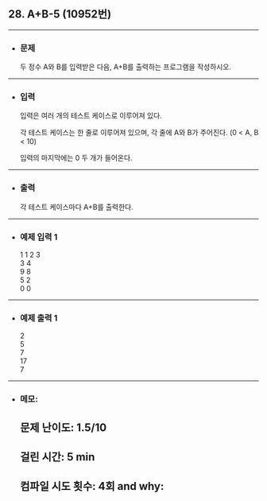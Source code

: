 ## 28. A+B-5 (10952번)

---

- ### 문제

  두 정수 A와 B를 입력받은 다음, A+B를 출력하는 프로그램을 작성하시오.
  
---


- ### 입력

  입력은 여러 개의 테스트 케이스로 이루어져 있다.  

  각 테스트 케이스는 한 줄로 이루어져 있으며, 각 줄에 A와 B가 주어진다. (0 < A, B < 10)  

  입력의 마지막에는 0 두 개가 들어온다.

---

- ### 출력

  각 테스트 케이스마다 A+B를 출력한다.

---
 
- ### 예제 입력 1 

  1 1 
  2 3  
  3 4  
  9 8  
  5 2  
  0 0
  
---

- ### 예제 출력 1 

  2  
  5  
  7  
  17  
  7
  
---

- ### 메모:

  ## 문제 난이도: 1.5/10
  ## 걸린 시간: 5 min
  ## 컴파일 시도 횟수: 4회 and why:
  
